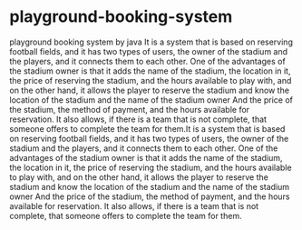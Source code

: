 # playground-booking-system
playground booking system by java
It is a system that is based on reserving football fields, and it has two types of users, the owner of the stadium and the players, and it connects them to each other. One of the advantages of the stadium owner is that it adds the name of the stadium, the location in it, the price of reserving the stadium, and the hours available to play with, and on the other hand, it allows the player to reserve the stadium and know the location of the stadium and the name of the stadium owner And the price of the stadium, the method of payment, and the hours available for reservation. It also allows, if there is a team that is not complete, that someone offers to complete the team for them.It is a system that is based on reserving football fields, and it has two types of users, the owner of the stadium and the players, and it connects them to each other.
One of the advantages of the stadium owner is that it adds the name of the stadium, the location in it, the price of reserving the stadium, and the hours available to play with, and on the other hand, it allows the player to reserve the stadium and know the location of the stadium and the name of the stadium owner And the price of the stadium, the method of payment, and the hours available for reservation.
It also allows, if there is a team that is not complete, that someone offers to complete the team for them.
